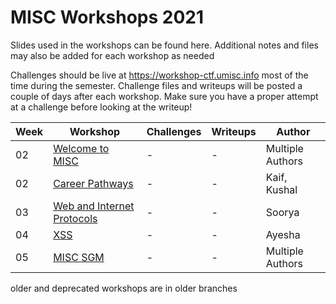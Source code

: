 # MISC Workshops 2021

Slides used in the workshops can be found here. Additional notes and files may also be added for each workshop as needed

Challenges should be live at https://workshop-ctf.umisc.info most of the time during the semester. Challenge files and writeups will be posted a couple of days after each workshop. Make sure you have a proper attempt at a challenge before looking at the writeup!

| Week | Workshop                                                                                | Challenges | Writeups | Author           |
| ---- | --------------------------------------------------------------------------------------- | ---------- | -------- | ---------------- |
| 02   | [Welcome to MISC](./workshop-01-Welcome-to-MISC/slides.pdf)                             | -          | -        | Multiple Authors |
| 02   | [Career Pathways](./workshop-01-Welcome-to-MISC/Cybersecurity-careers-presentation.pdf) | -          | -        | Kaif, Kushal     |
| 03   | [Web and Internet Protocols](./workshop-02-Web-and-Internet-Protocols/slides.pdf)       | -          | -        | Soorya           |
| 04   | [XSS](./workshop-03-XSS/slides.pdf)                                                     | -          | -        | Ayesha           |
| 05   | [MISC SGM](./misc-sgm/slides.pdf)                                                     | -          | -        | Multiple Authors           |

older and deprecated workshops are in older branches
